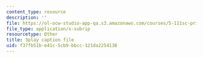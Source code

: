 ```yaml
---
content_type: resource
description: ''
file: https://ol-ocw-studio-app-qa.s3.amazonaws.com/courses/5-111sc-principles-of-chemical-science-fall-2014/f37fb51be41c5cb9bbcc121da2254138_KHkNrbSKFic.vtt
file_type: application/x-subrip
resourcetype: Other
title: 3play caption file
uid: f37fb51b-e41c-5cb9-bbcc-121da2254138
---
```

